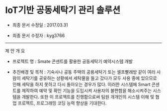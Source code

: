 # IoT기반 공동세탁기 관리 솔루션
+ 최종 문서 수정일 : 2017.03.31

+ 최종 문서 수정자 : kyg3766

---

제 안 개 요
+ 프로젝트 명 : Smate 콘센트를 활용한 공동세탁기 예약시스템 개발

+ 추진배경 및 목적 : 기숙사나 공동 주택의 공용세탁기 또는 셀프빨래방 같이 여러 사람이 세탁기를 공유하는 상황에서 세탁물을 들고 갔다가 모두 사용 중에 있으므로 인해 세탁을 하지 못하고 다시 돌아오는 경우가 많다. 이러한 시스템에 Smart 콘센트를 제작하여 예약 및 확인 기능을 도입시켜 사용자의 불편함을 해소시켜주는 시스템을 개발한다. 또한 이 프로젝트를 진행함으로써 팀원 개개인의 시스템 이해 및 협업 프로젝트, 프로그래밍 코딩 능력 향상을 기대한다.
